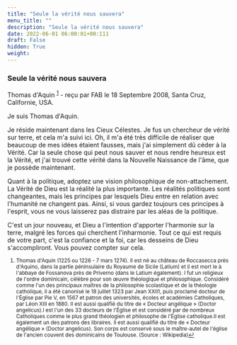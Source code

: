 ```yaml
---
title: "Seule la vérité nous sauvera"
menu_title: ""
description: "Seule la vérité nous sauvera"
date: 2022-06-01 06:00:01+00:111
draft: False
hidden: True
weight:
---
```

### Seule la vérité nous sauvera

Thomas d'Aquin <sup id="a1">[1](#f1)</sup> - reçu par FAB le 18 Septembre 2008, Santa Cruz, Californie, USA.

Je suis Thomas d'Aquin.

Je réside maintenant dans les Cieux Célestes. Je fus un chercheur de vérité sur terre, et cela m'a suivi ici. Oh, il m'a été très difficile de réaliser que beaucoup de mes idées étaient fausses, mais j'ai simplement dû céder à la Vérité. Car la seule chose qui peut nous sauver et nous rendre heureux est la Vérité, et j'ai trouvé cette vérité dans la Nouvelle Naissance de l'âme, que je possède maintenant.

Quant à la politique, adoptez une vision philosophique de non-attachement. La Vérité de Dieu est la réalité la plus importante. Les réalités politiques sont changeantes, mais les principes par lesquels Dieu entre en relation avec l'humanité ne changent pas. Ainsi, si vous gardez toujours ces principes à l'esprit, vous ne vous laisserez pas distraire par les aléas de la politique.

C'est un jour nouveau, et Dieu a l'intention d'apporter l'harmonie sur la terre, malgré les forces qui cherchent l'inharmonie. Tout ce qui est requis de votre part, c'est la confiance et la foi, car les desseins de Dieu s'accompliront. Vous pouvez compter sur cela.
<small>

1. <large id="f1"> Thomas d'Aquin (1225 ou 1226 - 7 mars 1274). Il est né au château de Roccasecca près d'Aquino, dans la partie péninsulaire du Royaume de Sicile (Latium) et il est mort le à l'abbaye de Fossanova près de Priverno (dans le Latium également). I fut  un religieux de l'ordre dominicain, célèbre pour son œuvre théologique et philosophique. Considéré comme l'un des principaux maîtres de la philosophie scolastique et de la théologie catholique, il a été canonisé le 18 juillet 1323 par Jean XXII1, puis proclamé docteur de l'Église par Pie V, en 1567 et patron des universités, écoles et académies Catholiques, par Léon XIII en 1880. II est aussi qualifié du titre de « Docteur angélique » (Doctor angelicus).l est l'un des 33 docteurs de l'Église et est considéré par de nombreux Catholiques comme le plus grand théologien et philosophe de l'Église catholique.Il est également un des patrons des libraires. Il est aussi qualifié du titre de « Docteur angélique » (Doctor angelicus). Son corps est conservé sous le maître-autel de l'église de l'ancien couvent des dominicains de Toulouse. (Source : Wikipedia)[↩](#a1)
